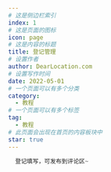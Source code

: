 ```yaml
---
# 这是侧边栏索引
index: 1
# 这是页面的图标
icon: page
# 这是内容的标题
title: 登记管理
# 设置作者
author: DearLocation.com
# 设置写作时间
date: 2022-05-01
# 一个页面可以有多个分类
category:
  - 教程
# 一个页面可以有多个标签
tag:
  - 教程
# 此页面会出现在首页的内容板块中
star: true
---
```

```scss
  登记填写，可发布到评论区~
```
